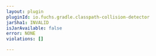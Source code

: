```yaml
---
layout: plugin
pluginId: io.fuchs.gradle.classpath-collision-detector
jarSha1: INVALID
isJarAvailable: false
error: NONE
violations: []

---
```


